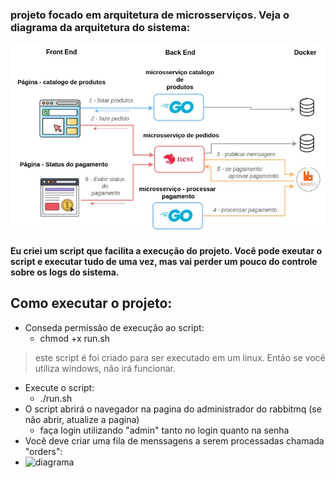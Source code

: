 ### projeto focado em arquitetura de microsserviços. Veja o diagrama da arquitetura do sistema:
![diagrama](https://github.com/ClauHenrique/projeto-fullcycle/blob/main/diagrama-arquitetura.jpg)

#### Eu criei um script que facilita a execução do projeto. Você pode exeutar o script e executar tudo de uma vez, mas vai perder um pouco do controle sobre os logs do sistema.
## Como executar o projeto:
- Conseda permissão de execução ao script:
  - chmod +x run.sh
> este script é foi criado para ser executado em um linux. Então se você utiliza windows, não irá funcionar.
- Execute o script:
    - ./run.sh
- O script abrirá o navegador na pagina do administrador do rabbitmq (se não abrir, atualize a pagina)
    - faça login utilizando "admin" tanto no login quanto na senha
- Você deve criar uma fila de menssagens a serem processadas chamada "orders":
- ![diagrama](https://github.com/ClauHenrique/projeto-fullcycle/blob/main/img.png)

